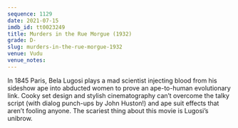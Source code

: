 ```yaml
---
sequence: 1129
date: 2021-07-15
imdb_id: tt0023249
title: Murders in the Rue Morgue (1932)
grade: D-
slug: murders-in-the-rue-morgue-1932
venue: Vudu
venue_notes:
---
```


In 1845 Paris, Bela Lugosi plays a mad scientist injecting blood from his sideshow ape into abducted women to prove an ape-to-human evolutionary link. Cooky set design and stylish cinematography can’t overcome the talky script (with dialog punch-ups by John Huston!) and ape suit effects that aren’t fooling anyone. The scariest thing about this movie is Lugosi’s unibrow.
